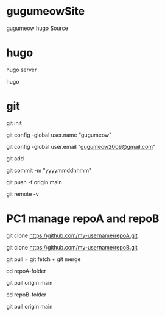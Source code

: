 # gugumeowSite
gugumeow hugo Source

# hugo

hugo server

hugo

# git

git init

git config -global user.name "gugumeow"

git config -global user.email "gugumeow2009@gmail.com"


git add .

git commit -m "yyyymmddhhmm"

git push -f origin main


git remote -v


# PC1 manage repoA and repoB

git clone https://github.com/my-username/repoA.git

git clone https://github.com/my-username/repoB.git


git pull = git fetch + git merge


cd repoA-folder

git pull origin main

cd repoB-folder

git pull origin main


